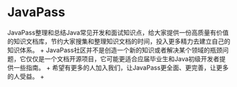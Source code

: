 # JavaPass
JavaPass整理和总结Java常见开发和面试知识点，给大家提供一份高质量有价值的知识文档库，节约大家搜集和整理知识文档的时间，投入更多精力去建立自己的知识体系。 +
JavaPass社区并不是创造一个新的知识或者解决某个领域的瓶颈问题，它仅仅是一个文档开源项目，它可能更适合应届毕业生和Java初级开发者提供一些指南。 +
希望有更多的人加入我们，让JavaPass更全面、更完善，让更多的人受益。 +
